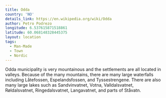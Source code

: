 ```yaml
---
title: Odda
country: 'NO'
details_link: https://en.wikipedia.org/wiki/Odda
author: Petro Podrezo
longitude: 6.537615871518861
latitude: 60.068148328445375
layout: location
tags:
  - Man-Made
  - Town
  - Nordic
---
```

Odda municipality is very mountainous and the settlements are all located in valleys. Because of the many mountains, there are many large waterfalls including Låtefossen, Espelandsfossen, and Tyssestrengene. There are also many large lakes such as Sandvinvatnet, Votna, Valldalsvatnet, Røldalsvatnet, Ringedalsvatnet, Langavatnet, and parts of Ståvatn.
